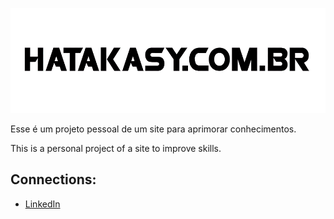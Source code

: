 ![Site Logo URL]

Esse é um projeto pessoal de um site para aprimorar conhecimentos.

This is a personal project of a site to improve skills.

## Connections:

- [LinkedIn](https://www.linkedin.com/in/giovani-a-godoy/)


[Site Logo URL]: https://github.com/giovaniGdy/hata/blob/master/public/hatakasy.gif